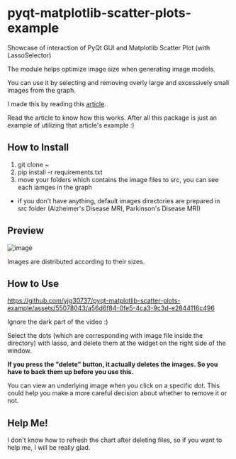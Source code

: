# pyqt-matplotlib-scatter-plots-example
Showcase of interaction of PyQt GUI and Matplotlib Scatter Plot (with LassoSelector)

The module helps optimize image size when generating image models.

You can use it by selecting and removing overly large and excessively small images from the graph.

I made this by reading this <a href="https://medium.com/analytics-vidhya/how-to-pick-the-optimal-image-size-for-training-convolution-neural-network-65702b880f05">article</a>.

Read the article to know how this works. After all this package is just an example of utilizing that article's example :)

## How to Install
1. git clone ~
2. pip install -r requirements.txt
3. move your folders which contains the image files to src, you can see each iamges in the graph
- if you don't have anything, default images directories are prepared in src folder (Alzheimer's Disease MRI, Parkinson's Disease MRI)

## Preview

![image](https://github.com/yjg30737/pyqt-matplotlib-scatter-plots-example/assets/55078043/dabb0f7e-1053-4a9a-9341-51adb2177f9b)

Images are distributed according to their sizes.

## How to Use

https://github.com/yjg30737/pyqt-matplotlib-scatter-plots-example/assets/55078043/a56d6f84-0fe5-4ca3-9c3d-e2844116c496

Ignore the dark part of the video :)

Select the dots (which are corresponding with image file inside the directory) with lasso, and delete them at the widget on the right side of the window.

<b>If you press the "delete" button, it actually deletes the images. So you have to back them up before you use this.</b>

You can view an underlying image when you click on a specific dot. This could help you make a more careful decision about whether to remove it or not.

## Help Me!

I don't know how to refresh the chart after deleting files, so if you want to help me, I will be really glad.
